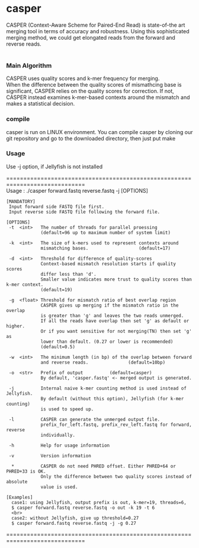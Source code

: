 # casper

CASPER (Context-Aware Scheme for Paired-End Read) is state-of-the art merging tool in terms of accuracy and robustness. 
Using this sophisticated merging method, we could get elongated reads from the forward and reverse reads.
<br><br>

### Main Algorithm
CASPER uses quality scores and k-mer frequency for merging. <br>
When the difference between the quality scores of mismathcing base
is significant, CASPER relies on the quality scores for correction.
If not, CASPER instead examines k-mer-based contexts around the mismatch
and makes a statistical decision.

### compile
casper is run on LINUX environment.
You can compile casper by cloning our git repository and go to the downloaded directory,
then just put make



<p>

### Usage

Use -j option, if Jellyfish is not installed

=============================================================================
<br>
Usage   : ./casper forward.fastq reverse.fastq -j [OPTIONS]

    [MANDATORY]
     Input forward side FASTQ file first.
     Input reverse side FASTQ file following the forward file.

    [OPTIONS]
     -t  <int>   The number of threads for parallel proessing
                 (default=96 up to maximum number of system limit)

     -k  <int>   The size of k-mers used to represent contexts around
                 mismatching bases.                   (default=17)

     -d  <int>   Threshold for difference of quality-scores
                 Context-based mismatch resolution starts if quality scores
                 differ less than 'd'.
                 Smaller value indicates more trust to quality scores than k-mer context.
                 (default=19)

     -g  <float> Threshold for mismatch ratio of best overlap region
                 CASPER gives up merging if the mismatch ratio in the overlap
                 is greater than 'g' and leaves the two reads unmerged.
                 If all the reads have overlap then set 'g' as default or higher.
                 Or if you want sensitive for not merging(TN) then set 'g' as 
                 lower than default. (0.27 or lower is recommended)
                 (default=0.5)

     -w  <int>   The minimum length (in bp) of the overlap between forward
                 and reverse reads.               (default=10bp)

     -o  <str>   Prefix of output          (default=casper)
                 By default, 'casper.fastq' <- merged output is generated.

     -j          Internal naive k-mer counting method is used instead of Jellyfish.
                 By default (without this option), Jellyfish (for k-mer counting)
                 is used to speed up.

     -l          CASPER can generate the unmerged output file.
                 prefix_for_left.fastq, prefix_rev_left.fastq for forward, reverse 
                 individually.

     -h          Help for usage information

     -v          Version information

      *          CASPER do not need PHRED offset. Either PHRED+64 or PHRED+33 is OK.
                 Only the difference between two quality scores instead of absolute
                 value is used.

    [Examples]
      case1: using Jellyfish, output prefix is out, k-mer=19, threads=6,
      $ casper forward.fastq reverse.fastq -o out -k 19 -t 6
      <br>
      case2: without Jellyfish, give up threshold=0.27
      $ casper forward.fastq reverse.fastq -j -g 0.27
=============================================================================
